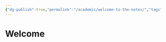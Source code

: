 ```yaml
---
{"dg-publish":true,"permalink":"/academic/welcome-to-the-notes/","tags":["gardenEntry"]}
---
```


# Welcome
